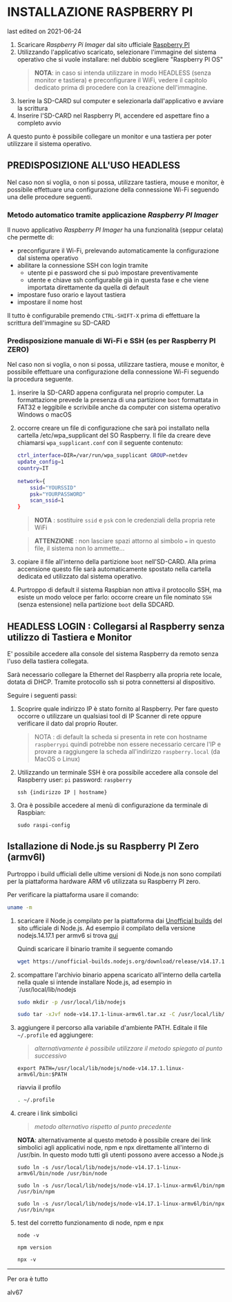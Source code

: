 # INSTALLAZIONE RASPBERRY PI
last edited on 2021-06-24

1. Scaricare _Raspberry Pi Imager_ dal sito ufficiale [Raspberry PI](http://www.raspberrypi.org/downloads)
2. Utilizzando l'applicativo scaricato, selezionare l'immagine del sistema operativo che si vuole installare: nel dubbio scegliere "Raspberry PI OS" 
   > **NOTA**: in caso si intenda utilizzare in modo HEADLESS (senza monitor e tastiera) e preconfigurare il WiFi, vedere il capitolo dedicato prima di procedere con la creazione dell'immagine. 
3. Iserire la SD-CARD sul computer e selezionarla dall'applicativo e avviare la scrittura
4. Inserire l'SD-CARD nel Raspberry PI, accendere ed aspettare fino a completo avvio

A questo punto è possibile collegare un monitor e una tastiera per poter utilizzare il sistema operativo.

## PREDISPOSIZIONE ALL'USO HEADLESS
Nel caso non si voglia, o non si possa, utilizzare tastiera, mouse e monitor, è possibile effettuare una configurazione della connessione Wi-Fi seguendo una delle procedure seguenti.

### Metodo automatico tramite applicazione _Raspberry PI Imager_
Il nuovo applicativo _Raspberry PI Imager_ ha una funzionalità (seppur celata) che permette di:

- preconfigurare il Wi-Fi, prelevando automaticamente la configurazione dal sistema operativo 
- abilitare la connessione SSH con login tramite
    - utente pi e password che si può impostare preventivamente
    - utente e chiave ssh configurabile già in questa fase e che viene importata direttamente da quella di default
- impostare fuso orario e layout tastiera
- impostare il nome host

Il tutto è configurabile premendo `CTRL-SHIFT-X` prima di effettuare la scrittura dell'immagine su SD-CARD

### Predisposizione manuale di Wi-Fi e SSH (es per Raspberry PI ZERO)
Nel caso non si voglia, o non si possa, utilizzare tastiera, mouse e monitor, è possibile effettuare una configurazione della connessione Wi-Fi seguendo la procedura seguente.

1. inserire la SD-CARD appena configurata nel proprio computer. La formattazione prevede la presenza di una partizione `boot` formattata in FAT32 e leggibile e scrivibile anche da computer con sistema operativo Windows o macOS
2. occorre creare un file di configurazione che sarà poi installato nella cartella /etc/wpa_supplicant del SO Raspberry. Il file da creare deve chiamarsi `wpa_supplicant.conf` con il seguente contenuto:
    
    ```sh
    ctrl_interface=DIR=/var/run/wpa_supplicant GROUP=netdev
    update_config=1
    country=IT
     
    network={
        ssid="YOURSSID"
        psk="YOURPASSWORD"
        scan_ssid=1
    }
    ```
    > __NOTA__ : sostituire `ssid` e `psk` con le credenziali della propria rete WiFi

    >__ATTENZIONE__ : non lasciare spazi attorno al simbolo `=` in questo file, il sistema non lo ammette...

3. copiare il file all'interno della partizione `boot` nell'SD-CARD. Alla prima accensione questo file sarà automaticamente spostato nella cartella dedicata ed utilizzato dal sistema operativo.
4. Purtroppo di default il sistema Raspbian non attiva il protocollo SSH, ma esiste un modo veloce per farlo: occorre creare un file nominato `SSH` (senza estensione) nella partizione `boot` della SDCARD.


## HEADLESS LOGIN : Collegarsi al Raspberry senza utilizzo di Tastiera e Monitor

E' possibile accedere alla console del sistema Raspberry da remoto senza l'uso della tastiera collegata.

Sarà necessario collegare la Ethernet del Raspberry alla propria rete locale, dotata di DHCP.
Tramite protocollo ssh si potra connettersi al dispositivo.

Seguire i seguenti passi:

1. Scoprire quale indirizzo IP è stato fornito al Raspberry. Per fare questo occorre o utilizzare un qualsiasi tool di IP Scanner di rete oppure verificare il dato dal proprio Router.

   > NOTA : di default la scheda si presenta in rete con hostname `raspberrypi` quindi potrebbe non essere necessario cercare l'IP e provare a raggiungere la scheda all'indirizzo `raspberry.local` (da MacOS o Linux)
3. Utilizzando un terminale SSH è ora possibile accedere alla console del Raspberry
    user: `pi` password: `raspberry`
    ```
    ssh {indirizzo IP | hostname}
    ```
4. Ora è possibile accedere al menù di configurazione da terminale di Raspbian:
    ```
    sudo raspi-config
    ```

## Istallazione di Node.js su Raspberry PI Zero (armv6l)
Purtroppo i build ufficiali delle ultime versioni di Node.js non sono compilati per la piattaforma hardware ARM v6 utilizzata su Raspberry PI zero.

Per verificare la piattaforma usare il comando:

```sh
uname -m
```

1. scaricare il Node.js compilato per la piattaforma dai [Unofficial builds](https://unofficial-builds.nodejs.org/download/) del sito ufficiale di Node.js.
Ad esempio il compilato della versione nodejs.14.17.1 per armv6 si trova [qui](https://unofficial-builds.nodejs.org/download/release/v14.17.1/node-v14.17.1-linux-armv6l.tar.xz)

   Quindi scaricare il binario tramite il seguente comando

   ```sh
   wget https://unofficial-builds.nodejs.org/download/release/v14.17.1/node-v14.17.1-linux-armv6l.tar.xz
   ```
2. scompattare l'archivio binario appena scaricato all'interno della cartella nella quale si intende installare Node.js, ad esempio in `/usr/local/lib/nodejs

    ```sh
    sudo mkdir -p /usr/local/lib/nodejs
    
    sudo tar -xJvf node-v14.17.1-linux-armv6l.tar.xz -C /usr/local/lib/nodejs
    ```

3. aggiungere il percorso alla variabile d'ambiente PATH. Editale il file `~/.profile` ed aggiungere:

    > *alternativamente è possibile utilizzare il metodo spiegato al punto successivo*

    ```
    export PATH=/usr/local/lib/nodejs/node-v14.17.1.linux-armv6l/bin:$PATH
    ```
     riavvia il profilo

    ```sh
    . ~/.profile
    ```

 4. creare i link simbolici

    > *metodo alternativo rispetto al punto precedente*

    __NOTA__: alternativamente al questo metodo è possibile creare dei link simbolici agli applicativi node, npm e npx direttamente all'interno di /usr/bin. In questo modo tutti gli utenti possono avere accesso a Node.js

    ```
    sudo ln -s /usr/local/lib/nodejs/node-v14.17.1-linux-armv6l/bin/node /usr/bin/node

    sudo ln -s /usr/local/lib/nodejs/node-v14.17.1-linux-armv6l/bin/npm /usr/bin/npm
    
    sudo ln -s /usr/local/lib/nodejs/node-v14.17.1-linux-armv6l/bin/npx /usr/bin/npx
    ```

5. test del corretto funzionamento di node, npm  e npx

    ```
    node -v
    
    npm version
    
    npx -v
    ```

---
Per ora è tutto

alv67
